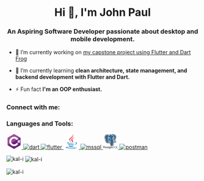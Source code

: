 <h1 align="center">Hi 👋, I'm John Paul</h1>
<h3 align="center">An Aspiring Software Developer passionate about desktop and mobile development.</h3>

- 🔭 I’m currently working on [my capstone project using Flutter and Dart Frog](https://github.com/kal-i/qrims_desktop.git)

- 🌱 I’m currently learning **clean architecture, state management, and backend development with Flutter and Dart.**

- ⚡ Fun fact **I'm an OOP enthusiast.**

<h3 align="left">Connect with me:</h3>
<p align="left">
</p>

<h3 align="left">Languages and Tools:</h3>
<p align="left"> <a href="https://www.w3schools.com/cs/" target="_blank" rel="noreferrer"> <img src="https://raw.githubusercontent.com/devicons/devicon/master/icons/csharp/csharp-original.svg" alt="csharp" width="40" height="40"/> </a> <a href="https://dart.dev" target="_blank" rel="noreferrer"> <img src="https://www.vectorlogo.zone/logos/dartlang/dartlang-icon.svg" alt="dart" width="40" height="40"/> </a> <a href="https://flutter.dev" target="_blank" rel="noreferrer"> <img src="https://www.vectorlogo.zone/logos/flutterio/flutterio-icon.svg" alt="flutter" width="40" height="40"/> </a> <a href="https://www.java.com" target="_blank" rel="noreferrer"> <img src="https://raw.githubusercontent.com/devicons/devicon/master/icons/java/java-original.svg" alt="java" width="40" height="40"/> </a> <a href="https://www.microsoft.com/en-us/sql-server" target="_blank" rel="noreferrer"> <img src="https://www.svgrepo.com/show/303229/microsoft-sql-server-logo.svg" alt="mssql" width="40" height="40"/> </a> <a href="https://www.postgresql.org" target="_blank" rel="noreferrer"> <img src="https://raw.githubusercontent.com/devicons/devicon/master/icons/postgresql/postgresql-original-wordmark.svg" alt="postgresql" width="40" height="40"/> </a> <a href="https://postman.com" target="_blank" rel="noreferrer"> <img src="https://www.vectorlogo.zone/logos/getpostman/getpostman-icon.svg" alt="postman" width="40" height="40"/> </a> </p>

<p><img align="left" src="https://github-readme-stats.vercel.app/api/top-langs?username=kal-i&show_icons=true&locale=en&layout=compact" alt="kal-i" /></p>

<p>&nbsp;<img align="center" src="https://github-readme-stats.vercel.app/api?username=kal-i&show_icons=true&locale=en" alt="kal-i" /></p>

<p><img align="center" src="https://github-readme-streak-stats.herokuapp.com/?user=kal-i&" alt="kal-i" /></p>
